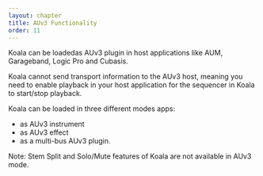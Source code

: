 ```yaml
---
layout: chapter
title: AUv3 Functionality
order: 11
---
```


Koala can be loadedas AUv3 plugin in host applications like AUM, Garageband, Logic Pro and Cubasis.

Koala cannot send transport information to the AUv3 host, meaning you need to enable playback in your host application for the sequencer in Koala to start/stop playback.

Koala can be loaded in three different modes apps: 

* as AUv3 instrument
* as AUv3 effect 
* as a multi-bus AUv3 plugin. 

Note: Stem Split and Solo/Mute features of Koala are not available in AUv3 mode.
